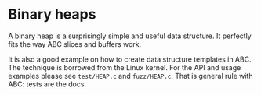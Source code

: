 #   Binary heaps

A binary heap is a surprisingly simple and useful data 
structure. It perfectly fits the way ABC slices and buffers 
work. 

It is also a good example on how to create data structure 
templates in ABC. The technique is borrowed from the Linux 
kernel. For the API and usage examples please see
`test/HEAP.c` and `fuzz/HEAP.c`. That is general rule with ABC:
tests are the docs.
